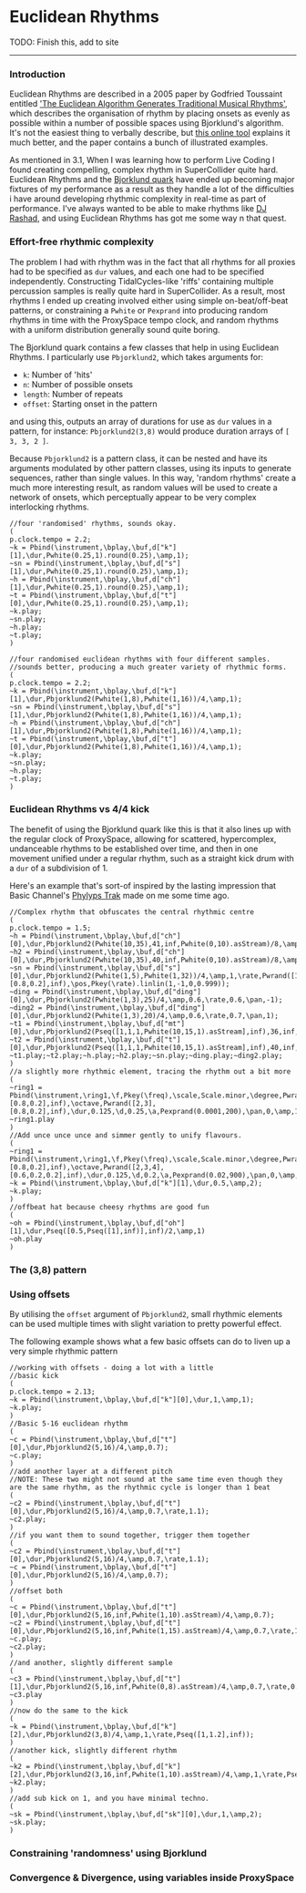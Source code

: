 # Euclidean Rhythms

TODO: Finish this, add to site

---------------------------

### Introduction

Euclidean Rhythms are described in a 2005 paper by Godfried Toussaint entitled ['The Euclidean Algorithm Generates Traditional Musical Rhythms'](http://cgm.cs.mcgill.ca/~godfried/publications/banff.pdf), which describes the organisation of rhythm by placing onsets as evenly as possible within a number of possible spaces using Bjorklund's algorithm. It's not the easiest thing to verbally describe, but [this online tool](https://reprimande.github.io/euclideansequencer/) explains it much better, and the paper contains a bunch of illustrated examples.

As mentioned in 3.1, When I was learning how to perform Live Coding I found creating compelling, complex rhythm in SuperCollider quite hard. Euclidean Rhythms and the [Bjorklund quark](https://github.com/supercollider-quarks/Bjorklund) have ended up becoming major fixtures of my performance as a result as they handle a lot of the difficulties i have around developing rhythmic complexity in real-time as part of performance. I've always wanted to be able to make rhythms like [DJ Rashad](https://www.youtube.com/watch?v=SWTsLnYO68U), and using Euclidean Rhythms has got me some way n that quest.

### Effort-free rhythmic complexity

The problem I had with rhythm was in the fact that all rhythms for all proxies had to be specified as `dur` values, and each one had to be specified independently. Constructing TidalCycles-like 'riffs' containing multiple percussion samples is really quite hard in SuperCollider. As a result, most rhythms I ended up creating involved either using simple on-beat/off-beat patterns, or constraining a `Pwhite` or `Pexprand` into producing random rhythms in time with the ProxySpace tempo clock, and random rhythms with a uniform distribution generally sound quite boring.

The Bjorklund quark contains a few classes that help in using Euclidean Rhythms. I particularly use `Pbjorklund2`, which takes arguments for:

- `k`: Number of 'hits'
- `n`: Number of possible onsets
- `length`: Number of repeats
- `offset`: Starting onset in the pattern

and using this, outputs an array of durations for use as `dur` values in a pattern, for instance: `Pbjorklund2(3,8)` would produce duration arrays of `[ 3, 3, 2 ]`.

Because `Pbjorklund2` is a pattern class, it can be nested and have its arguments modulated by other pattern classes, using its inputs to generate sequences, rather than single values. In this way, 'random rhythms' create a much more interesting result, as random values will be used to create a network of onsets, which perceptually appear to be very complex interlocking rhythms.

```supercollider
//four 'randomised' rhythms, sounds okay.
(
p.clock.tempo = 2.2;
~k = Pbind(\instrument,\bplay,\buf,d["k"][1],\dur,Pwhite(0.25,1).round(0.25),\amp,1);
~sn = Pbind(\instrument,\bplay,\buf,d["s"][1],\dur,Pwhite(0.25,1).round(0.25),\amp,1);
~h = Pbind(\instrument,\bplay,\buf,d["ch"][1],\dur,Pwhite(0.25,1).round(0.25),\amp,1);
~t = Pbind(\instrument,\bplay,\buf,d["t"][0],\dur,Pwhite(0.25,1).round(0.25),\amp,1);
~k.play;
~sn.play;
~h.play;
~t.play;
)

//four randomised euclidean rhythms with four different samples.
//sounds better, producing a much greater variety of rhythmic forms.
(
p.clock.tempo = 2.2;
~k = Pbind(\instrument,\bplay,\buf,d["k"][1],\dur,Pbjorklund2(Pwhite(1,8),Pwhite(1,16))/4,\amp,1);
~sn = Pbind(\instrument,\bplay,\buf,d["s"][1],\dur,Pbjorklund2(Pwhite(1,8),Pwhite(1,16))/4,\amp,1);
~h = Pbind(\instrument,\bplay,\buf,d["ch"][1],\dur,Pbjorklund2(Pwhite(1,8),Pwhite(1,16))/4,\amp,1);
~t = Pbind(\instrument,\bplay,\buf,d["t"][0],\dur,Pbjorklund2(Pwhite(1,8),Pwhite(1,16))/4,\amp,1);
~k.play;
~sn.play;
~h.play;
~t.play;
)
```

### Euclidean Rhythms vs 4/4 kick

The benefit of using the Bjorklund quark like this is that it also lines up with the regular clock of ProxySpace, allowing for scattered, hypercomplex, undanceable rhythms to be established over time, and then in one movement unified under a regular rhythm, such as a straight kick drum with a `dur` of a subdivision of 1.

Here's an example that's sort-of inspired by the lasting impression that Basic Channel's [Phylyps Trak](https://www.youtube.com/watch?v=CUD4RaRSSio) made on me some time ago.

```supercollider
//Complex rhythm that obfuscates the central rhythmic centre
(
p.clock.tempo = 1.5;
~h = Pbind(\instrument,\bplay,\buf,d["ch"][0],\dur,Pbjorklund2(Pwhite(10,35),41,inf,Pwhite(0,10).asStream)/8,\amp,Pexprand(0.1,1),\pan,-1);
~h2 = Pbind(\instrument,\bplay,\buf,d["ch"][0],\dur,Pbjorklund2(Pwhite(10,35),40,inf,Pwhite(0,10).asStream)/8,\amp,Pexprand(0.1,1),\pan,1);
~sn = Pbind(\instrument,\bplay,\buf,d["s"][0],\dur,Pbjorklund2(Pwhite(1,5),Pwhite(1,32))/4,\amp,1,\rate,Pwrand([1,-1],[0.8,0.2],inf),\pos,Pkey(\rate).linlin(1,-1,0,0.999));
~ding = Pbind(\instrument,\bplay,\buf,d["ding"][0],\dur,Pbjorklund2(Pwhite(1,3),25)/4,\amp,0.6,\rate,0.6,\pan,-1);
~ding2 = Pbind(\instrument,\bplay,\buf,d["ding"][0],\dur,Pbjorklund2(Pwhite(1,3),20)/4,\amp,0.6,\rate,0.7,\pan,1);
~t1 = Pbind(\instrument,\bplay,\buf,d["mt"][0],\dur,Pbjorklund2(Pseq([1,1,1,Pwhite(10,15,1).asStream],inf),36,inf,Pwhite(0,2).asStream)/8,\amp,1);
~t2 = Pbind(\instrument,\bplay,\buf,d["t"][0],\dur,Pbjorklund2(Pseq([1,1,1,Pwhite(10,15,1).asStream],inf),40,inf,Pwhite(0,2).asStream)/8,\amp,1,\rate,2);
~t1.play;~t2.play;~h.play;~h2.play;~sn.play;~ding.play;~ding2.play;
)
//a slightly more rhythmic element, tracing the rhythm out a bit more
(
~ring1 = Pbind(\instrument,\ring1,\f,Pkey(\freq),\scale,Scale.minor,\degree,Pwrand([0,4],[0.8,0.2],inf),\octave,Pwrand([2,3],[0.8,0.2],inf),\dur,0.125,\d,0.25,\a,Pexprand(0.0001,200),\pan,0,\amp,1);
~ring1.play
)
//Add unce unce unce and simmer gently to unify flavours.
(
~ring1 = Pbind(\instrument,\ring1,\f,Pkey(\freq),\scale,Scale.minor,\degree,Pwrand([0,4],[0.8,0.2],inf),\octave,Pwrand([2,3,4],[0.6,0.2,0.2],inf),\dur,0.125,\d,0.2,\a,Pexprand(0.02,900),\pan,0,\amp,1);
~k = Pbind(\instrument,\bplay,\buf,d["k"][1],\dur,0.5,\amp,2);
~k.play;
)
//offbeat hat because cheesy rhythms are good fun
(
~oh = Pbind(\instrument,\bplay,\buf,d["oh"][1],\dur,Pseq([0.5,Pseq([1],inf)],inf)/2,\amp,1)
~oh.play
)
```

### The (3,8) pattern

### Using offsets

By utilising the `offset` argument of `Pbjorklund2`, small rhythmic elements can be used multiple times with slight variation to pretty powerful effect. 

The following example shows what a few basic offsets can do to liven up a very simple rhythmic pattern

```
//working with offsets - doing a lot with a little
//basic kick
(
p.clock.tempo = 2.13;
~k = Pbind(\instrument,\bplay,\buf,d["k"][0],\dur,1,\amp,1);
~k.play;
)
//Basic 5-16 euclidean rhythm
(
~c = Pbind(\instrument,\bplay,\buf,d["t"][0],\dur,Pbjorklund2(5,16)/4,\amp,0.7);
~c.play;
)
//add another layer at a different pitch
//NOTE: These two might not sound at the same time even though they are the same rhythm, as the rhythmic cycle is longer than 1 beat
(
~c2 = Pbind(\instrument,\bplay,\buf,d["t"][0],\dur,Pbjorklund2(5,16)/4,\amp,0.7,\rate,1.1);
~c2.play;
)
//if you want them to sound together, trigger them together
(
~c2 = Pbind(\instrument,\bplay,\buf,d["t"][0],\dur,Pbjorklund2(5,16)/4,\amp,0.7,\rate,1.1);
~c = Pbind(\instrument,\bplay,\buf,d["t"][0],\dur,Pbjorklund2(5,16)/4,\amp,0.7);
)
//offset both
(
~c = Pbind(\instrument,\bplay,\buf,d["t"][0],\dur,Pbjorklund2(5,16,inf,Pwhite(1,10).asStream)/4,\amp,0.7);
~c2 = Pbind(\instrument,\bplay,\buf,d["t"][0],\dur,Pbjorklund2(5,16,inf,Pwhite(1,15).asStream)/4,\amp,0.7,\rate,1.1);
~c.play;
~c2.play;
)
//and another, slightly different sample
(
~c3 = Pbind(\instrument,\bplay,\buf,d["t"][1],\dur,Pbjorklund2(5,16,inf,Pwhite(0,8).asStream)/4,\amp,0.7,\rate,0.9);
~c3.play
)
//now do the same to the kick
(
~k = Pbind(\instrument,\bplay,\buf,d["k"][2],\dur,Pbjorklund2(3,8)/4,\amp,1,\rate,Pseq([1,1.2],inf));
)
//another kick, slightly different rhythm
(
~k2 = Pbind(\instrument,\bplay,\buf,d["k"][2],\dur,Pbjorklund2(3,16,inf,Pwhite(1,10).asStream)/4,\amp,1,\rate,Pseq([1.1,1.4],inf));
~k2.play;
)
//add sub kick on 1, and you have minimal techno.
(
~sk = Pbind(\instrument,\bplay,\buf,d["sk"][0],\dur,1,\amp,2);
~sk.play;
)
```

### Constraining 'randomness' using Bjorklund

### Convergence & Divergence, using variables inside ProxySpace 
